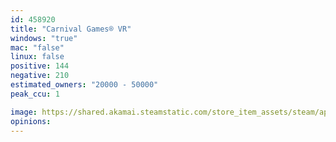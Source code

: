 ```yaml
---
id: 458920
title: "Carnival Games® VR"
windows: "true"
mac: "false"
linux: false
positive: 144
negative: 210
estimated_owners: "20000 - 50000"
peak_ccu: 1

image: https://shared.akamai.steamstatic.com/store_item_assets/steam/apps/458920/header.jpg?t=1568755246
opinions:
---
```

